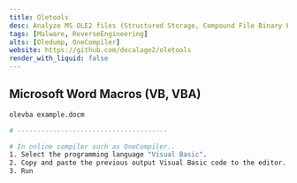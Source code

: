 ```yaml
---
title: Oletools
desc: Analyze MS OLE2 files (Structured Storage, Compound File Binary Format) and MS Office documents, for malware analysis, forensics and debugging.
tags: [Malware, ReverseEngineering]
alts: [Oledump, OneCompiler]
website: https://github.com/decalage2/oletools
render_with_liquid: false
---
```


## Microsoft Word Macros (VB, VBA)

```sh
olevba example.docm

# --------------------------------------

# In online compiler such as OneCompiler..
1. Select the programming language "Visual Basic".
2. Copy and paste the previous output Visual Basic code to the editor.
3. Run
```